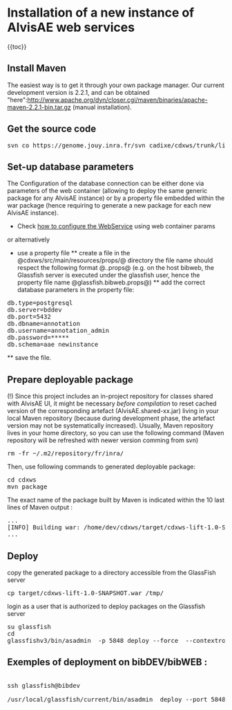 # Installation of a new instance of AlvisAE web services

{{toc}}

## Install Maven

The easiest way is to get it through your own package manager. Our current development version is 2.2.1, and can be obtained "here":http://www.apache.org/dyn/closer.cgi/maven/binaries/apache-maven-2.2.1-bin.tar.gz (manual installation).

## Get the source code

<pre>
svn co https://genome.jouy.inra.fr/svn_cadixe/cdxws/trunk/lift-prototype cdxws
</pre>

## Set-up database parameters

The Configuration of the database connection can be either done via parameters of the web container (allowing to deploy the same generic package for any AlvisAE instance) or by a property file embedded within the war package (hence requiring to generate a new package for each new AlvisAE instance).

* Check [how to configure the WebService](WS_external_params_config.md) using web container params

or alternatively 

* use a property file
** create a file in the @cdxws/src/main/resources/props/@ directory
the file name should respect the following format @<user>.<hostname>.props@ (e.g. on the host bibweb, the Glassfish server is executed under the glassfish user, hence the property file name @glassfish.bibweb.props@)
** add the correct database parameters in the property file:
<pre>
db.type=postgresql
db.server=bddev
db.port=5432
db.dbname=annotation
db.username=annotation_admin
db.password=*****
db.schema=aae_newinstance
</pre>
** save the file.

## Prepare deployable package


(!) Since this project includes an in-project repository for classes shared with AlvisAE UI, it might be necessary _before compilation_ to reset cached version of the corresponding artefact (AlvisAE.shared-xx.jar) living in your local Maven repository (because during development phase, the artefact version may not be systematically increased).
Usually, Maven repository lives in your home directory, so you can use the following command (Maven repository will be refreshed with newer version comming from svn)
<pre>
rm -fr ~/.m2/repository/fr/inra/
</pre>

Then, use following commands to generated deployable package: 
<pre>
cd cdxws
mvn package
</pre>

The exact name of the package built by Maven is indicated within the 10 last lines of Maven output :
<pre>
...
[INFO] Building war: /home/dev/cdxws/target/cdxws-lift-1.0-SNAPSHOT.war
...
</pre>

## Deploy

copy the generated package to a directory accessible from the GlassFish server

<pre>
cp target/cdxws-lift-1.0-SNAPSHOT.war /tmp/
</pre>

login as a user that is authorized to deploy packages on the Glassfish server
<pre>
su glassfish
cd
glassfishv3/bin/asadmin  -p 5848 deploy --force  --contextroot <context root of the instance> --name <name of the instance> /tmp/cdxws-lift-1.0-SNAPSHOT.war
</pre>


## Exemples of deployment on bibDEV/bibWEB :

<pre>

ssh glassfish@bibdev

/usr/local/glassfish/current/bin/asadmin  deploy --port 5848 --force  --contextroot '/alvisae/NEWINSTANCE' --name 'cdxws-alvisae-NEWINSTANCE' /tmp/cdxws-lift-1.0-SNAPSHOT.war
</pre>


